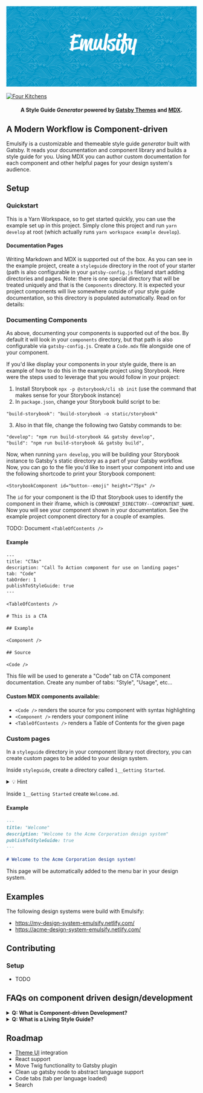 <img src="./hero.png" />

[![Four Kitchens](https://img.shields.io/badge/4K-Four%20Kitchens-35AA4E.svg)](https://fourkitchens.com/)

<h4 align="center">A Style Guide <em>Generator</em> powered by <a href="https://gatsbyjs.org">Gatsby Themes</a> and <a href="https://github.com/mdx-js/specification">MDX</a>.
</h4>

## A Modern Workflow is Component-driven

Emulsify is a customizable and themeable style guide _generator_ built with Gatsby. It reads your documentation and component library and builds a style guide for you. Using MDX you can author custom documentation for each component and other helpful pages for your design system's audience.

## Setup

### Quickstart

This is a Yarn Workspace, so to get started quickly, you can use the example set up in this project. Simply clone this project and run `yarn develop` at root (which actually runs `yarn workspace example develop`).

#### Documentation Pages

Writing Markdown and MDX is supported out of the box. As you can see in the example project, create a `styleguide` directory in the root of your starter (path is also configurable in your `gatsby-config.js` file)and start adding directories and pages. Note: there is one special directory that will be treated uniquely and that is the `Components` directory. It is expected your project components will live somewhere outside of your style guide documentation, so this directory is populated automatically. Read on for details:

### Documenting Components

As above, documenting your components is supported out of the box. By default it will look in your `components` directory, but that path is also configurable via `gatsby-config.js`. Create a `Code.mdx` file alongside one of your component.

If you'd like display your components in your style guide, there is an example of how to do this in the example project using Storybook. Here were the steps used to leverage that you would follow in your project:

1. Install Storybook `npx -p @storybook/cli sb init` (use the command that makes sense for your Storybook instance)
2. In `package.json`, change your Storybook build script to be:

`"build-storybook": "build-storybook -o static/storybook"`

3. Also in that file, change the following two Gatsby commands to be:

```
"develop": "npm run build-storybook && gatsby develop",
"build": "npm run build-storybook && gatsby build",
```

Now, when running `yarn develop`, you will be building your Storybook instance to Gatsby's static directory as a part of your Gatsby workflow. Now, you can go to the file you'd like to insert your component into and use the following shortcode to print your Storybook component:

`<StorybookComponent id="button--emoji" height="75px" />`

The `id` for your component is the ID that Storybook uses to identify the component in their iframe, which is `COMPONENT_DIRECTORY--COMPONTENT_NAME`. Now you will see your component shown in your documentation. See the example project component directory for a couple of examples.

TODO: Document `<TableOfContents />`

#### Example
```mdx
---
title: "CTAs"
description: "Call To Action component for use on landing pages"
tab: "Code"
tabOrder: 1
publishToStyleGuide: true
---

<TableOfContents />

# This is a CTA

## Example

<Component />

## Source

<Code />
```

This file will be used to generate a "Code" tab on CTA component documentation. Create any number of tabs: "Style", "Usage", etc...

#### Custom MDX components available:

* `<Code />` renders the source for you component with syntax highlighting
* `<Component />` renders your component inline
* `<TableOfContents />` renders a Table of Contents for the given page

### Custom pages
In a `styleguide` directory in your component library root directory, you can create custom pages to be added to your design system.

Inside `styleguide`, create a directory called `1__Getting Started`.

<details>
<summary>💡 Hint</summary>
Prepending your directories with numbers like "1__" is a great way to sort your sidebar links.
</details>

Inside `1__Getting Started` create `Welcome.md`.

#### Example

```md
---
title: "Welcome"
description: "Welcome to the Acme Corporation design system"
publishToStyleGuide: true
---

# Welcome to the Acme Corporation design system!
```

This page will be automatically added to the menu bar in your design system.

## Examples

The following design systems were build with Emulsify:

* https://my-design-system-emulsify.netlify.com/
* https://acme-design-system-emulsify.netlify.com/

## Contributing

### Setup
* TODO

## FAQs on component driven design/development
<details>
<summary>
<b>Q: What is Component-driven Development?</b>
</summary>
<p>The familiar metaphor of thinking about the web as "pages" is inaccurate. The web is better thought of as a collection of components that are assembled together: headers, footers, navigation items, and so on. For instance, a site has a header that gets applied to every page, and if you update the header that change shows up throughout the site. This approach to building sites is called component-driven development.</p>
<p>Components are the reusable chunks of web sites. They can be small (inputs, labels, buttons), medium (header, footer, cards), or large (landing page template, photo gallery). Emulsify adopts the method of Atomic Design, where the smallest components are atoms, which are assembled into molecules, organisms, templates, and finally pages. (Yes, we still call them "pages"; it makes it easier to talk with clients.)</p>
</details>

<details>
<summary>
<b>Q: What is a Living Style Guide?</b>
</summary>
Maintain a Style Guide that is Never Out of Date
Everyone loves a style guide, but few projects are able to maintain them. Emulsify takes a "living style guide" approach where the style guide components are the same ones in use on the live site. No more worries about components going out of date or looking different than the style guide.
</details>

## Roadmap
- [Theme UI](https://theme-ui.com/) integration
- React support
- Move Twig functionality to Gatsby plugin
- Clean up gatsby node to abstract language support
- Code tabs (tab per language loaded)
- Search
